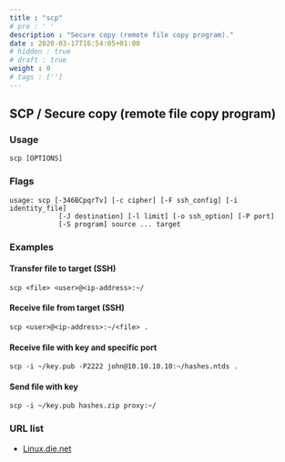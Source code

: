 ```yaml
---
title : "scp"
# pre : ' '
description : "Secure copy (remote file copy program)."
date : 2020-03-17T16:54:05+01:00
# hidden : true
# draft : true
weight : 0
# tags : ['']
---
```


## SCP / Secure copy (remote file copy program)

### Usage

```plain
scp [OPTIONS]
```

### Flags

```plain
usage: scp [-346BCpqrTv] [-c cipher] [-F ssh_config] [-i identity_file]
            [-J destination] [-l limit] [-o ssh_option] [-P port]
            [-S program] source ... target
```

### Examples

#### Transfer file to target (SSH)

```plain
scp <file> <user>@<ip-address>:~/
```

#### Receive file from target (SSH)

```plain
scp <user>@<ip-address>:~/<file> .
```

#### Receive file with key and specific port

```plain
scp -i ~/key.pub -P2222 john@10.10.10.10:~/hashes.ntds .
```

#### Send file with key

```plain
scp -i ~/key.pub hashes.zip proxy:~/
```

### URL list

* [Linux.die.net](https://linux.die.net/man/1/scp)
